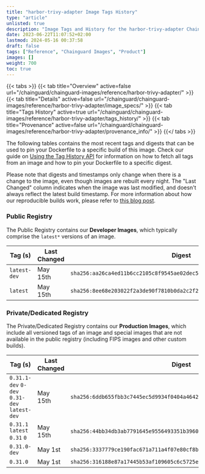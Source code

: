 ```yaml
---
title: "harbor-trivy-adapter Image Tags History"
type: "article"
unlisted: true
description: "Image Tags and History for the harbor-trivy-adapter Chainguard Image"
date: 2023-06-22T11:07:52+02:00
lastmod: 2024-05-16 00:37:58
draft: false
tags: ["Reference", "Chainguard Images", "Product"]
images: []
weight: 700
toc: true
---
```


{{< tabs >}}
{{< tab title="Overview" active=false url="/chainguard/chainguard-images/reference/harbor-trivy-adapter/" >}}
{{< tab title="Details" active=false url="/chainguard/chainguard-images/reference/harbor-trivy-adapter/image_specs/" >}}
{{< tab title="Tags History" active=true url="/chainguard/chainguard-images/reference/harbor-trivy-adapter/tags_history/" >}}
{{< tab title="Provenance" active=false url="/chainguard/chainguard-images/reference/harbor-trivy-adapter/provenance_info/" >}}
{{</ tabs >}}

The following tables contains the most recent tags and digests that can be used to pin your Dockerfile to a specific build of this image. Check our guide on [Using the Tag History API](/chainguard/chainguard-images/using-the-tag-history-api/) for information on how to fetch all tags from an image and how to pin your Dockerfile to a specific digest.

Please note that digests and timestamps only change when there is a change to the image, even though images are rebuilt every night. The "Last Changed" column indicates when the image was last modified, and doesn't always reflect the latest build timestamp. For more information about how our reproducible builds work, please refer to [this blog post](https://www.chainguard.dev/unchained/reproducing-chainguards-reproducible-image-builds).

### Public Registry
The Public Registry contains our **Developer Images**, which typically comprise the `latest*` versions of an image.

| Tag (s)       | Last Changed | Digest                                                                    |
|---------------|--------------|---------------------------------------------------------------------------|
|  `latest-dev` | May 15th     | `sha256:aa26ca4ed11b6cc2105c8f9545ae02dec5b687b6de862d9984a20e3ae61f8b33` |
|  `latest`     | May 15th     | `sha256:8ee68e203022f2a3de90f7810b0da2c2f26d142a8e89b3e4e165c48fab803811` |


### Private/Dedicated Registry
The Private/Dedicated Registry contains our **Production Images**, which include all versioned tags of an image and special images that are not available in the public registry (including FIPS images and other custom builds).

| Tag (s)                                       | Last Changed | Digest                                                                    |
|-----------------------------------------------|--------------|---------------------------------------------------------------------------|
|  `0.31.1-dev` `0-dev` `0.31-dev` `latest-dev` | May 15th     | `sha256:6ddb655fbb3c7445ec5d9934f0404a46424e1c336ab85eea20907572f2c96c20` |
|  `0.31.1` `latest` `0.31` `0`                 | May 15th     | `sha256:44bb34db3ab7791645e9556493351b3960089f1e13898438b2eb578b248356c6` |
|  `0.31.0-dev`                                 | May 1st      | `sha256:3337779ce190fac671a711a4f07e80cf8beec01904bcaf1fca17c232d3408a49` |
|  `0.31.0`                                     | May 1st      | `sha256:316188e87a17445b53af109605c6c5725ee232f27bbd8d0f6cadf127342b8092` |

